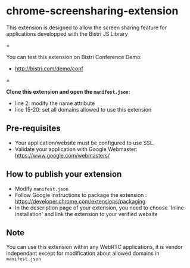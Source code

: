 chrome-screensharing-extension
==============================

This extension is designed to allow the screen sharing feature for applications developped with the Bistri JS Library

=

You can test this extension on Bistri Conference Demo:

* http://bistri.com/demo/conf

=

**Clone this extension and open the `manifest.json`:**

* line 2: modify the name attribute
* line 15-20: set all domains allowed to use this extension

## Pre-requisites

* Your application/website must be configured to use SSL.
* Validate your application with Google Webmaster: https://www.google.com/webmasters/

## How to publish your extension

* Modify `manifest.json`
* Follow Google instructions to package the extension : https://developer.chrome.com/extensions/packaging
* In the description page of your extension, you need to choose 'Inline installation' and link the extension to your verified website

## Note

You can use this extension within any WebRTC applications, it is vendor independant except for modification about allowed domains in `manifest.json`
